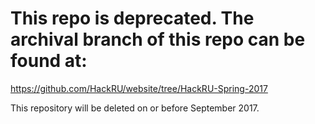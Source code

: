 # This repo is deprecated. The archival branch of this repo can be found at:

https://github.com/HackRU/website/tree/HackRU-Spring-2017

This repository will be deleted on or before September 2017.